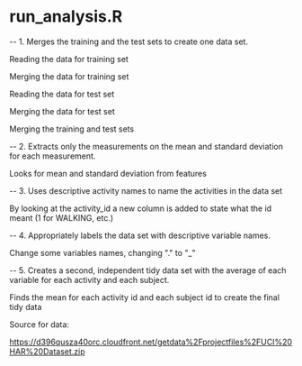 run_analysis.R
==============
 
-- 1. Merges the training and the test sets to create one data set.

Reading the data for training set

Merging the data for training set

Reading the data for test set

Merging the data for test set

Merging the training and test sets

-- 2. Extracts only the measurements on the mean and standard deviation for each measurement. 

Looks for mean and standard deviation from features

-- 3. Uses descriptive activity names to name the activities in the data set

By looking at the activity_id a new column is added to state what the id meant (1 for WALKING, etc.)

-- 4. Appropriately labels the data set with descriptive variable names. 

Change some variables names, changing  "." to "_"

-- 5. Creates a second, independent tidy data set with the average of each variable for each activity and each subject.

Finds the mean for each activity id and each subject id to create the final tidy data


Source for data:

https://d396qusza40orc.cloudfront.net/getdata%2Fprojectfiles%2FUCI%20HAR%20Dataset.zip 

